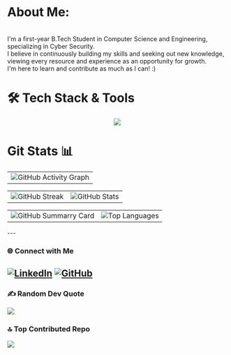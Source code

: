 
# About Me: 

 <br>
I'm a first-year B.Tech Student in Computer Science and Engineering, specializing in Cyber Security. <br>
I believe in continuously building my skills and seeking out new knowledge, viewing every resource and experience as an opportunity for growth. <br>
I'm here to learn and contribute as much as I can! :)


# 🛠️ Tech Stack & Tools  
<p align="center">
  <img src="https://skillicons.dev/icons?i=html,javascript,css,python,git,github,linux,mysql,java,cpp,react&perline=9" />
</p>

# Git Stats 📊
  
<table>
  <tr>
    <td>
      <img src="https://github-readme-activity-graph.vercel.app/graph?username=thisisavisikta&theme=chartreuse-dark&point=bb9af7&line=bb9af7&area=true&area_color=bb9af7&hide_border=true" alt="GitHub Activity Graph"/>
    </td>
  </tr>
</table>
  <table>
    <tr>
      <td>
        <img src="https://github-readme-streak-stats.herokuapp.com?user=thisisavisikta&theme=chartreuse_dark&hide_border=true" alt="GitHub Streak"/>
      </td>
     <td>
        <img 
         src="https://github-readme-stats.vercel.app/api?username=thisisavisikta&theme=blue-green&show_icons=true&hide_border=true&count_private=true&hide=stars,issues&show=prs_merged,prs_merged_percentage&rank_icon=github" alt="GitHub Stats"/>
      </td>
     </tr>
  </table>
  <table>
   <td>
        <img src="https://github-profile-summary-cards.vercel.app/api/cards/profile-details?username=thisisavisikta&theme=chartreuse_dark" alt="GitHub Summarry Card"/>
   </td>
      <td>
        <img src="https://github-readme-stats.vercel.app/api/top-langs/?username=thisisavisikta&theme=blue-green&layout=donut&hide_border=true" alt="Top Languages"/>
      </td>
    
  </table>
---

### 🌐 Connect with Me
[![LinkedIn](https://img.shields.io/badge/LinkedIn-0A66C2?style=for-the-badge&logo=linkedin&logoColor=white)](https://www.linkedin.com/in/thisisavisikta/) 
[![GitHub](https://img.shields.io/badge/GitHub-171515?style=for-the-badge&logo=github&logoColor=white)](https://github.com/thisisavisikta)
---
### ✍️ Random Dev Quote
![](https://quotes-github-readme.vercel.app/api?type=horizontal&theme=merko)

### 🔝 Top Contributed Repo
![](https://github-contributor-stats.vercel.app/api?username=thisisavisikta&limit=5&theme=highcontrast&combine_all_yearly_contributions=true)




